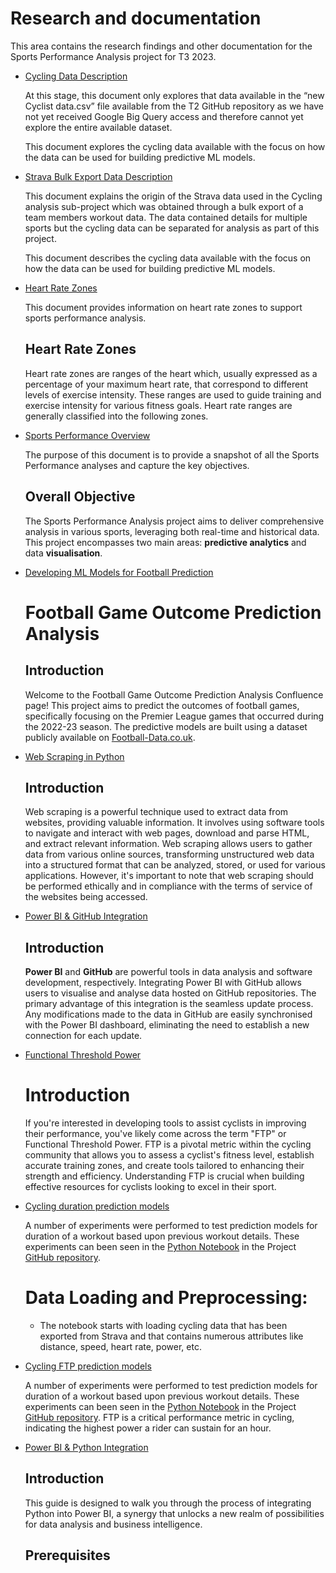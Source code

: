 # Research and documentation

This area contains the research findings and other documentation for the Sports Performance Analysis project for T3 2023.

*   [Cycling Data Description](./cycling-data-description.md)
    
    At this stage, this document only explores that data available in the “new Cyclist data.csv” file available from the T2 GitHub repository as we have not yet received Google Big Query access and therefore cannot yet explore the entire available dataset.
    
    This document explores the cycling data available with the focus on how the data can be used for building predictive ML models.
    
*   [Strava Bulk Export Data Description](./strava-bulk-export-data-description.md)
    
    This document explains the origin of the Strava data used in the Cycling analysis sub-project which was obtained through a bulk export of a team members workout data. The data contained details for multiple sports but the cycling data can be separated for analysis as part of this project.
    
    This document describes the cycling data available with the focus on how the data can be used for building predictive ML models.
    
*   [Heart Rate Zones](./heart-rate-zones.md)
    
    This document provides information on heart rate zones to support sports performance analysis.
    
    ## Heart Rate Zones
    
    Heart rate zones are ranges of the heart which, usually expressed as a percentage of your maximum heart rate, that correspond to different levels of exercise intensity. These ranges are used to guide training and exercise intensity for various fitness goals. Heart rate ranges are generally classified into the following zones.
    
*   [Sports Performance Overview](./sports-performance-overview.md)
    
    The purpose of this document is to provide a snapshot of all the Sports Performance analyses and capture the key objectives.
    
    ## Overall Objective
    
    The Sports Performance Analysis project aims to deliver comprehensive analysis in various sports, leveraging both real-time and historical data. This project encompasses two main areas: **predictive analytics** and data **visualisation**. 
    
*   [Developing ML Models for Football Prediction](./developing-ml-models-for-football-prediction.md)
    
    # Football Game Outcome Prediction Analysis
    
    ## Introduction
    
    Welcome to the Football Game Outcome Prediction Analysis Confluence page! This project aims to predict the outcomes of football games, specifically focusing on the Premier League games that occurred during the 2022-23 season. The predictive models are built using a dataset publicly available on [Football-Data.co.uk](https://www.football-data.co.uk/englandm.php).
    
*   [Web Scraping in Python](./web-scraping-in-python.md)
    
    ## Introduction
    
    Web scraping is a powerful technique used to extract data from websites, providing valuable information. It involves using software tools to navigate and interact with web pages, download and parse HTML, and extract relevant information. Web scraping allows users to gather data from various online sources, transforming unstructured web data into a structured format that can be analyzed, stored, or used for various applications. However, it's important to note that web scraping should be performed ethically and in compliance with the terms of service of the websites being accessed.
    
*   [Power BI & GitHub Integration](./power-bi-github-integration.md)
    
    ## Introduction
    
    **Power BI** and **GitHub** are powerful tools in data analysis and software development, respectively. Integrating Power BI with GitHub allows users to visualise and analyse data hosted on GitHub repositories. The primary advantage of this integration is the seamless update process. Any modifications made to the data in GitHub are easily synchronised with the Power BI dashboard, eliminating the need to establish a new connection for each update.
    
*   [Functional Threshold Power](./functional-threshold-power.md)
    
    # Introduction
    
    If you're interested in developing tools to assist cyclists in improving their performance, you've likely come across the term "FTP" or Functional Threshold Power. FTP is a pivotal metric within the cycling community that allows you to assess a cyclist's fitness level, establish accurate training zones, and create tools tailored to enhancing their strength and efficiency. Understanding FTP is crucial when building effective resources for cyclists looking to excel in their sport.
    
*   [Cycling duration prediction models](./cycling-duration-prediction-models.md)
    
    A number of experiments were performed to test prediction models for duration of a workout based upon previous workout details. These experiments can been seen in the [Python Notebook](https://github.com/redbackoperations/Projects/blob/main/Sports%20Performance%20Analysis/frontend/Cycling%20Analysis/Duration%20Prediction.ipynb) in the Project [GitHub repository](https://github.com/redbackoperations/Projects/blob/main/Sports%20Performance%20Analysis/frontend/).
    
    # **Data Loading and Preprocessing**:
    
    *   The notebook starts with loading cycling data that has been exported from Strava and that contains numerous attributes like distance, speed, heart rate, power, etc.
        
*   [Cycling FTP prediction models](./cycling-ftp-prediction-models.md)
    
    A number of experiments were performed to test prediction models for duration of a workout based upon previous workout details. These experiments can been seen in the [Python Notebook](https://github.com/redbackoperations/Projects/blob/main/Sports%20Performance%20Analysis/frontend/Cycling%20Analysis/FTP%20Prediction.ipynb) in the Project [GitHub repository](https://github.com/redbackoperations/Projects/blob/main/Sports%20Performance%20Analysis/frontend/). FTP is a critical performance metric in cycling, indicating the highest power a rider can sustain for an hour.
    
*   [Power BI & Python Integration](./power-bi-python-integration.md)
    
    ## Introduction
    
    This guide is designed to walk you through the process of integrating Python into Power BI, a synergy that unlocks a new realm of possibilities for data analysis and business intelligence.
    
    ## Prerequisites